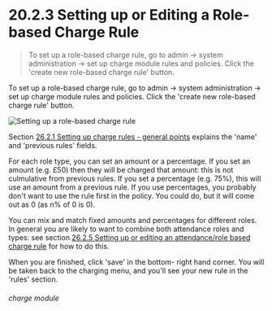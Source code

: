 # 20.2.3    Setting up or Editing a Role-based Charge Rule

> To set up a role-based charge rule, go to admin -> system administration -> set up charge module rules and policies. Click the 'create new role-based charge rule' button. 

To set up a role-based charge rule, go to admin -> system administration -> set up charge module rules and policies. Click the 'create new role-based charge rule' button. 

![Setting up a role-based charge rule](xxxx.png)

Section [26.2.1  Setting up charge rules - general points](/help/index/v/{{version}}/p/26.2.1) explains the 'name' and 'previous rules' fields. 

For each role type, you can set an amount or a percentage. If you set an amount (e.g. £50) then they will be charged that amount: this is not culmulative from previous rules. If you set a percentage (e.g. 75%), this will use an amount from a previous rule. If you use percentages, you probably don't want to use the rule first in the policy. You could do, but it will come out as 0 (as n% of 0 is 0). 

You can mix and match fixed amounts and percentages for different roles. In general you are likely to want to combine both attendance roles and types: see section [26.2.5  Setting up or editing an attendance/role based charge rule](/help/index/v/{{version}}/p/26.2.5) for how to do this. 

When you are finished, click 'save' in the bottom- right hand corner. You will be taken back to the charging menu, and you'll see your new rule in the 'rules' section. 

###### charge module

